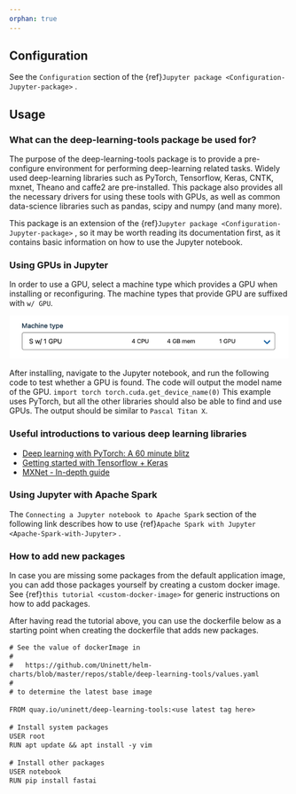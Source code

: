 ```yaml
---
orphan: true
---
```


## Configuration
See the `Configuration` section of the 
{ref}`Jupyter package <Configuration-Jupyter-package>` .

## Usage
### What can the deep-learning-tools package be used for?
The purpose of the deep-learning-tools package is to provide a
pre-configure environment for performing deep-learning related tasks.
Widely used deep-learning libraries such as PyTorch, Tensorflow, Keras, CNTK,
mxnet, Theano and caffe2 are pre-installed. This package also provides all the
necessary drivers for using these tools with GPUs, as well as common
data-science libraries such as pandas, scipy and numpy (and many more).

This package is an extension of the {ref}`Jupyter package <Configuration-Jupyter-package>` , so it may be worth
reading its documentation first, as it contains basic information on how to
use the Jupyter notebook.

### Using GPUs in Jupyter
In order to use a GPU, select a machine type which provides a GPU when
installing or reconfiguring. The machine types that provide GPU are suffixed
with `w/ GPU`.

![GPU machine type](./deep_learning_gpu_machine_type.png)

After installing, navigate to the Jupyter notebook, and run the following code
to test whether a GPU is found. The code will output the model name of the GPU.
`
import torch
torch.cuda.get_device_name(0)
`
This example uses PyTorch, but all the other libraries should also be able to find and use GPUs.
The output should be similar to `Pascal Titan X`.

### Useful introductions to various deep learning libraries
- [Deep learning with PyTorch: A 60 minute blitz](https://pytorch.org/tutorials/beginner/deep_learning_60min_blitz.html)
- [Getting started with Tensorflow + Keras](https://www.tensorflow.org/guide/keras)
- [MXNet - In-depth guide](https://github.com/zackchase/mxnet-the-straight-dope)


### Using Jupyter with Apache Spark
The `Connecting a Jupyter notebook to Apache Spark` section of the following
link describes how to use 
{ref}`Apache Spark with Jupyter <Apache-Spark-with-Jupyter>` .

### How to add new packages
In case you are missing some packages from the default application image, you can add those packages yourself by creating a custom docker image.
See {ref}`this tutorial <custom-docker-image>` for generic instructions on how to add packages.

After having read the tutorial above, you can use the dockerfile below as a starting point when creating the dockerfile that adds new packages.
```
# See the value of dockerImage in
#
#   https://github.com/Uninett/helm-charts/blob/master/repos/stable/deep-learning-tools/values.yaml
#
# to determine the latest base image

FROM quay.io/uninett/deep-learning-tools:<use latest tag here>

# Install system packages
USER root
RUN apt update && apt install -y vim

# Install other packages
USER notebook
RUN pip install fastai
```
